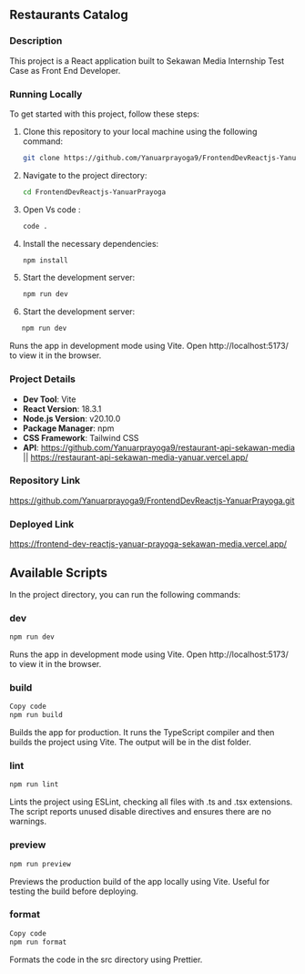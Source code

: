 ## Restaurants Catalog

### Description

This project is a React application built to Sekawan Media Internship Test Case as Front End Developer.

### Running Locally

To get started with this project, follow these steps:

1. Clone this repository to your local machine using the following command:

   ```bash
   git clone https://github.com/Yanuarprayoga9/FrontendDevReactjs-YanuarPrayoga.git
   ```

2. Navigate to the project directory:

   ```bash
   cd FrontendDevReactjs-YanuarPrayoga
   ```
3. Open Vs code :

   ```bash
   code .
   ```

4. Install the necessary dependencies:

   ```bash
   npm install
   ```

5. Start the development server:

   ```bash
   npm run dev
   ```

5. Start the development server:  
```bash
   npm run dev
```
   Runs the app in development mode using Vite. Open http://localhost:5173/ to view it in the browser.
   
### Project Details

- **Dev Tool**: Vite
- **React Version**: 18.3.1
- **Node.js Version**: v20.10.0
- **Package Manager**: npm
- **CSS Framework**: Tailwind CSS
- **API**: https://github.com/Yanuarprayoga9/restaurant-api-sekawan-media || https://restaurant-api-sekawan-media-yanuar.vercel.app/





### Repository Link

https://github.com/Yanuarprayoga9/FrontendDevReactjs-YanuarPrayoga.git

### Deployed Link

https://frontend-dev-reactjs-yanuar-prayoga-sekawan-media.vercel.app/


## Available Scripts
In the project directory, you can run the following commands:
### dev
```bash
npm run dev
```
Runs the app in development mode using Vite. Open http://localhost:5173/ to view it in the browser.

### build
```bash
Copy code
npm run build
```
 Builds the app for production. It runs the TypeScript compiler and then builds the project using Vite. The output will be in the dist folder.

### lint
```bash
npm run lint
```
Lints the project using ESLint, checking all files with .ts and .tsx extensions. The script reports unused disable directives and ensures there are no warnings.

### preview
```bash
npm run preview
```
Previews the production build of the app locally using Vite. Useful for testing the build before deploying.

### format
``` bash
Copy code
npm run format
```
Formats the code in the src directory using Prettier.